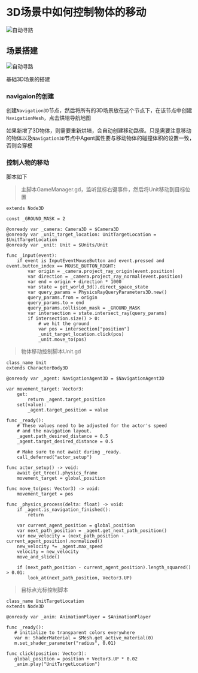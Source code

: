 # 3D场景中如何控制物体的移动

<img data-id="20240608183323" src="https://cdn.ipfsscan.io/weibo/large/005ZoLfCgy1hqi4mdyi10j30yc0kith8.jpg" alt="自动寻路" />

## 场景搭建

<img data-id="20240608183345" src="https://cdn.ipfsscan.io/weibo/large/005ZoLfCgy1hqi4mro4icj30gi0eqjtm.jpg" alt="自动寻路" />

基础3D场景的搭建

### navigaion的创建

创建`Navigation3D`节点，然后将所有的3D场景放在这个节点下，在该节点中创建`NavigationMesh`，点击烘培导航地图

如果新增了3D物体，则需要重新烘培，会自动创建移动路径。只是需要注意移动的物体以及`Navigation3D`节点中Agent属性要与移动物体的碰撞体积的设置一致，否则会穿模

### 控制人物的移动

脚本如下

> 主脚本GameManager.gd，监听鼠标右键事件，然后将Unit移动到目标位置

```gdscript
extends Node3D

const _GROUND_MASK = 2

@onready var _camera: Camera3D = $Camera3D
@onready var _unit_target_location: UnitTargetLocation = $UnitTargetLocation
@onready var _unit: Unit = $Units/Unit

func _input(event):
	if event is InputEventMouseButton and event.pressed and event.button_index == MOUSE_BUTTON_RIGHT:
		var origin = _camera.project_ray_origin(event.position)
		var direction = _camera.project_ray_normal(event.position)
		var end = origin + direction * 1000
		var state = get_world_3d().direct_space_state
		var query_params = PhysicsRayQueryParameters3D.new()
		query_params.from = origin
		query_params.to = end
		query_params.collision_mask = _GROUND_MASK
		var intersection = state.intersect_ray(query_params)
		if intersection.size() > 0:
			# we hit the ground
			var pos = intersection["position"]
			_unit_target_location.click(pos)
			_unit.move_to(pos)
```

> 物体移动控制脚本Unit.gd

```godot
class_name Unit
extends CharacterBody3D

@onready var _agent: NavigationAgent3D = $NavigationAgent3D

var movement_target: Vector3:
	get:
		return _agent.target_position
	set(value):
		_agent.target_position = value

func _ready():
	# These values need to be adjusted for the actor's speed
	# and the navigation layout.
	_agent.path_desired_distance = 0.5
	_agent.target_desired_distance = 0.5
   
	# Make sure to not await during _ready.
	call_deferred("actor_setup")

func actor_setup() -> void:
	await get_tree().physics_frame
	movement_target = global_position

func move_to(pos: Vector3) -> void:
	movement_target = pos

func _physics_process(delta: float) -> void:
	if _agent.is_navigation_finished():
		return
   
	var current_agent_position = global_position
	var next_path_position = _agent.get_next_path_position()
	var new_velocity = (next_path_position - current_agent_position).normalized()
	new_velocity *= _agent.max_speed
	velocity = new_velocity
	move_and_slide()
   
	if (next_path_position - current_agent_position).length_squared() > 0.01:
		look_at(next_path_position, Vector3.UP)
```

> 目标点光标控制脚本

```godot
class_name UnitTargetLocation
extends Node3D

@onready var _anim: AnimationPlayer = $AnimationPlayer

func _ready():
   # initialize to transparent colors everywhere
   var m: ShaderMaterial = $Mesh.get_active_material(0)
   m.set_shader_parameter("radius", 0.01)

func click(position: Vector3):
   global_position = position + Vector3.UP * 0.02
   _anim.play("UnitTargetLocation")
```